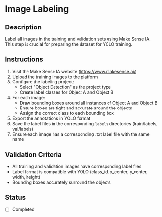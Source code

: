 # Image Labeling

## Description

Label all images in the training and validation sets using Make Sense IA. This step is crucial for preparing the dataset for YOLO training.

## Instructions

1. Visit the Make Sense IA website (<https://www.makesense.ai/>)
2. Upload the training images to the platform
3. Configure the labeling project:
   - Select "Object Detection" as the project type
   - Create label classes for Object A and Object B
4. For each image:
   - Draw bounding boxes around all instances of Object A and Object B
   - Ensure boxes are tight and accurate around the objects
   - Assign the correct class to each bounding box
5. Export the annotations in YOLO format
6. Save the label files in the corresponding `labels` directories (train/labels, val/labels)
7. Ensure each image has a corresponding .txt label file with the same name

## Validation Criteria

- All training and validation images have corresponding label files
- Label format is compatible with YOLO (class_id, x_center, y_center, width, height)
- Bounding boxes accurately surround the objects

## Status

- [ ] Completed

